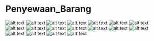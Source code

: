 # Penyewaan_Barang

![alt text](https://github.com/GhufronAndriansyah/Penyewaan_Barang/blob/master/TA(1).png)
![alt text](https://github.com/GhufronAndriansyah/Penyewaan_Barang/blob/master/TA(2).png)
![alt text](https://github.com/GhufronAndriansyah/Penyewaan_Barang/blob/master/TA(3).png)
![alt text](https://github.com/GhufronAndriansyah/Penyewaan_Barang/blob/master/TA(4).png)
![alt text](https://github.com/GhufronAndriansyah/Penyewaan_Barang/blob/master/TA(5).png)
![alt text](https://github.com/GhufronAndriansyah/Penyewaan_Barang/blob/master/TA(6).png)
![alt text](https://github.com/GhufronAndriansyah/Penyewaan_Barang/blob/master/TA(7).png)
![alt text](https://github.com/GhufronAndriansyah/Penyewaan_Barang/blob/master/TA(8).png)
![alt text](https://github.com/GhufronAndriansyah/Penyewaan_Barang/blob/master/TA(9).png)
![alt text](https://github.com/GhufronAndriansyah/Penyewaan_Barang/blob/master/TA(10).png)
![alt text](https://github.com/GhufronAndriansyah/Penyewaan_Barang/blob/master/TA(11).png)
![alt text](https://github.com/GhufronAndriansyah/Penyewaan_Barang/blob/master/TA(12).png)
![alt text](https://github.com/GhufronAndriansyah/Penyewaan_Barang/blob/master/TA(13).png)
![alt text](https://github.com/GhufronAndriansyah/Penyewaan_Barang/blob/master/TA(14).png)
![alt text](https://github.com/GhufronAndriansyah/Penyewaan_Barang/blob/master/TA(15).png)
![alt text](https://github.com/GhufronAndriansyah/Penyewaan_Barang/blob/master/TA(16).png)
![alt text](https://github.com/GhufronAndriansyah/Penyewaan_Barang/blob/master/TA(17).png)
![alt text](https://github.com/GhufronAndriansyah/Penyewaan_Barang/blob/master/TA(18).png)
